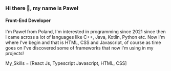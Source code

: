 ### Hi there 👋, my name is Paweł
#### Front-End Developer
I'm Paweł from Poland, I'm interested in programming since 2021 since then I came across a lot of languages like C++, Java, Kotlin, Python etc. Now I'm where I've begin and that is HTML, CSS and Javascript, of course as time goes on I've discovered some of frameworks that now I'm using in my projects!

My_Skills = [React Js, Typescript Javascript, HTML, CSS]





